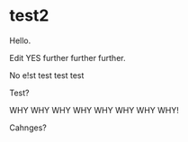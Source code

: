 # test2

Hello.

Edit YES further further further.

No e!st test test test

Test?

WHY WHY WHY WHY WHY WHY WHY WHY! 

Cahnges?
